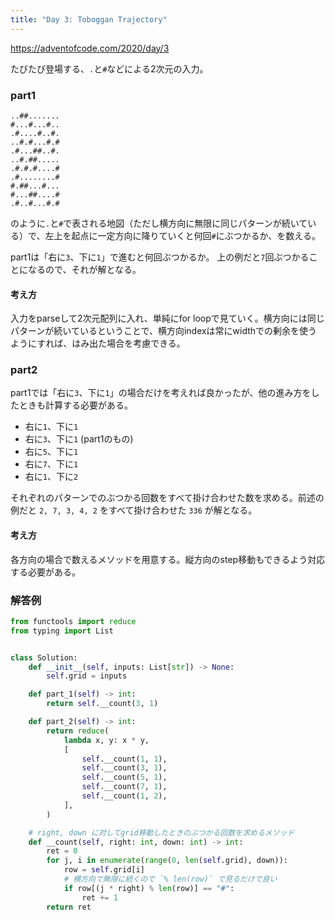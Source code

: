 ```yaml
---
title: "Day 3: Toboggan Trajectory"
---
```


https://adventofcode.com/2020/day/3

たびたび登場する、`.`と`#`などによる2次元の入力。


### part1

```
..##.......
#...#...#..
.#....#..#.
..#.#...#.#
.#...##..#.
..#.##.....
.#.#.#....#
.#........#
#.##...#...
#...##....#
.#..#...#.#
```

のように`.`と`#`で表される地図（ただし横方向に無限に同じパターンが続いている）で、左上を起点に一定方向に降りていくと何回`#`にぶつかるか、を数える。

part1は「右に`3`、下に`1`」で進むと何回ぶつかるか。
上の例だと`7`回ぶつかることになるので、それが解となる。


#### 考え方

入力をparseして2次元配列に入れ、単純にfor loopで見ていく。横方向には同じパターンが続いているということで、横方向indexは常にwidthでの剰余を使うようにすれば、はみ出た場合を考慮できる。


### part2

part1では「右に`3`、下に`1`」の場合だけを考えれば良かったが、他の進み方をしたときも計算する必要がある。

- 右に`1`、下に`1`
- 右に`3`、下に`1` (part1のもの)
- 右に`5`、下に`1`
- 右に`7`、下に`1`
- 右に`1`、下に`2`

それぞれのパターンでのぶつかる回数をすべて掛け合わせた数を求める。前述の例だと `2, 7, 3, 4, 2` をすべて掛け合わせた `336` が解となる。


#### 考え方

各方向の場合で数えるメソッドを用意する。縦方向のstep移動もできるよう対応する必要がある。


### 解答例

```python
from functools import reduce
from typing import List


class Solution:
    def __init__(self, inputs: List[str]) -> None:
        self.grid = inputs

    def part_1(self) -> int:
        return self.__count(3, 1)

    def part_2(self) -> int:
        return reduce(
            lambda x, y: x * y,
            [
                self.__count(1, 1),
                self.__count(3, 1),
                self.__count(5, 1),
                self.__count(7, 1),
                self.__count(1, 2),
            ],
        )

    # right, down に対してgrid移動したときのぶつかる回数を求めるメソッド
    def __count(self, right: int, down: int) -> int:
        ret = 0
        for j, i in enumerate(range(0, len(self.grid), down)):
            row = self.grid[i]
            # 横方向で無限に続くので `% len(row)` で見るだけで良い
            if row[(j * right) % len(row)] == "#":
                ret += 1
        return ret
```
